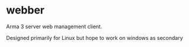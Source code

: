 # webber
Arma 3 server web management client.

Designed primarily for Linux but hope to work on windows as secondary

